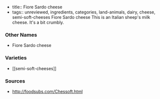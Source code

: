 - title:: Fiore Sardo cheese
- tags:: unreviewed, ingredients, categories, land-animals, dairy, cheese, semi-soft-cheeses
Fiore Sardo cheese This is an Italian sheep's milk cheese. It's a bit crumbly.

### Other Names

* Fiore Sardo cheese

### Varieties

* [[semi-soft-cheeses]]

### Sources
* http://foodsubs.com/Chessoft.html
